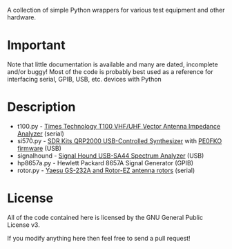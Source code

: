 A collection of simple Python wrappers for various test equipment and other hardware.

# Important

Note that little documentation is available and many are dated, incomplete and/or buggy!
Most of the code is probably best used as a reference for interfacing serial,
GPIB, USB, etc. devices with Python

# Description

* t100.py - [Times Technology T100 VHF/UHF Vector Antenna Impedance Analyzer](http://timestechnology.com.hk/support-T100.html) (serial)
* si570.py - [SDR Kits QRP2000 USB-Controlled Synthesizer](http://sdr-kits.net/QRP2000_Description.html) with [PE0FKO firmware](https://code.google.com/p/usbavrsi570/) (USB)
* signalhound - [Signal Hound USB-SA44 Spectrum Analyzer](https://www.signalhound.com/products/) (USB)
* hp8657a.py - Hewlett Packard 8657A Signal Generator (GPIB)
* rotor.py - [Yaesu GS-232A and Rotor-EZ antenna rotors](http://www.universal-radio.com/catalog/hamrot/4228.html) (serial)

# License

All of the code contained here is licensed by the GNU General Public License v3.

If you modify anything here then feel free to send a pull request!
